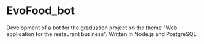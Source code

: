 # EvoFood_bot
Development of a bot for the graduation project on the theme "Web application for the restaurant business". Written in Node.js and PostgreSQL.
